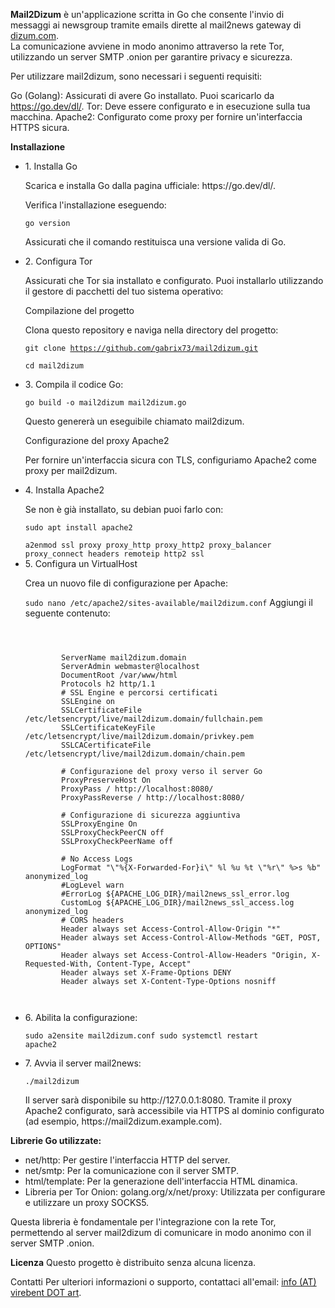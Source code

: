 <p><strong>Mail2Dizum</strong> è un'applicazione scritta in Go che consente l'invio di messaggi ai newsgroup tramite emails dirette al mail2news gateway di <a href="https://dizum.com/">dizum.com</a>. <br>
La comunicazione avviene in modo anonimo attraverso la rete Tor, utilizzando un server SMTP .onion per garantire privacy e sicurezza.</p>

Per utilizzare mail2dizum, sono necessari i seguenti requisiti:

Go (Golang): Assicurati di avere Go installato. 
Puoi scaricarlo da https://go.dev/dl/.
Tor: Deve essere configurato e in esecuzione sulla tua macchina.
Apache2: Configurato come proxy per fornire un'interfaccia HTTPS sicura.

<b>Installazione</b><ul>
<li>1. Installa Go<br>
<p>Scarica e installa Go dalla pagina ufficiale: https://go.dev/dl/.</p></li>

<p>Verifica l'installazione eseguendo:</p>

<code>go version</code><br>
<p>Assicurati che il comando restituisca una versione valida di Go.</p>

<li>2. Configura Tor<br></li>
<p>Assicurati che Tor sia installato e configurato. Puoi installarlo utilizzando il gestore di pacchetti del tuo sistema operativo:</p>

Compilazione del progetto<br>
<p>Clona questo repository e naviga nella directory del progetto:</p>

<code>git clone https://github.com/gabrix73/mail2dizum.git<br>
cd mail2dizum</code>

<li><p>3. Compila il codice Go:</p></li>

<code>go build -o mail2dizum mail2dizum.go</code>
<p>Questo genererà un eseguibile chiamato mail2dizum.</p>

<p>Configurazione del proxy Apache2</p>
<p>Per fornire un'interfaccia sicura con TLS, configuriamo Apache2 come proxy per mail2dizum.</p>

<li>4. Installa Apache2<br></li>
<p>Se non è già installato, su debian puoi farlo con:</p>
<code>sudo apt install apache2<br>
a2enmod ssl proxy proxy_http proxy_http2 proxy_balancer proxy_connect headers remoteip http2 ssl</code>

<li>5. Configura un VirtualHost<br></li>
<p>Crea un nuovo file di configurazione per Apache:</p>

<code>sudo nano /etc/apache2/sites-available/mail2dizum.conf</code>
Aggiungi il seguente contenuto:<br>
<pre><code>
    <IfModule mod_ssl.c>
    <VirtualHost *:4443>
        ServerName mail2dizum.domain
        ServerAdmin webmaster@localhost
        DocumentRoot /var/www/html
        Protocols h2 http/1.1
        # SSL Engine e percorsi certificati
        SSLEngine on
        SSLCertificateFile /etc/letsencrypt/live/mail2dizum.domain/fullchain.pem
        SSLCertificateKeyFile /etc/letsencrypt/live/mail2dizum.domain/privkey.pem
        SSLCACertificateFile /etc/letsencrypt/live/mail2dizum.domain/chain.pem

        # Configurazione del proxy verso il server Go
        ProxyPreserveHost On
        ProxyPass / http://localhost:8080/
        ProxyPassReverse / http://localhost:8080/

        # Configurazione di sicurezza aggiuntiva
        SSLProxyEngine On
        SSLProxyCheckPeerCN off
        SSLProxyCheckPeerName off

        # No Access Logs
        LogFormat "\"%{X-Forwarded-For}i\" %l %u %t \"%r\" %>s %b" anonymized_log
        #LogLevel warn
        #ErrorLog ${APACHE_LOG_DIR}/mail2news_ssl_error.log
        CustomLog ${APACHE_LOG_DIR}/mail2news_ssl_access.log anonymized_log
        # CORS headers
        Header always set Access-Control-Allow-Origin "*"
        Header always set Access-Control-Allow-Methods "GET, POST, OPTIONS"
        Header always set Access-Control-Allow-Headers "Origin, X-Requested-With, Content-Type, Accept"        
        Header always set X-Frame-Options DENY
        Header always set X-Content-Type-Options nosniff
     </ VirtualHost>
</ IfModule>
</code></pre>
<li>6. Abilita la configurazione:<br></li>

<code>sudo a2ensite mail2dizum.conf
sudo systemctl restart apache2</code>

<li>7. Avvia il server mail2news:<br></li>

<code>./mail2dizum</code>
<p>Il server sarà disponibile su http://127.0.0.1:8080. Tramite il proxy Apache2 configurato, sarà accessibile via HTTPS al dominio configurato (ad esempio, https://mail2dizum.example.com).</p></ul>

<b>Librerie Go utilizzate:</b>
<p><ul><li>net/http: Per gestire l'interfaccia HTTP del server.</li>
<li>net/smtp: Per la comunicazione con il server SMTP.</li>
<li>html/template: Per la generazione dell'interfaccia HTML dinamica.</li>
<li>Libreria per Tor Onion:
golang.org/x/net/proxy: Utilizzata per configurare e utilizzare un proxy SOCKS5.</li></ul></p>
<p>Questa libreria è fondamentale per l'integrazione con la rete Tor, permettendo al server mail2dizum di comunicare in modo anonimo con il server SMTP .onion.</p>

<b>Licenza</b>
Questo progetto è distribuito senza alcuna licenza.

Contatti
Per ulteriori informazioni o supporto, contattaci all'email: <A HREF="&#109;&#97;&#105;&#108;&#116;&#111;&#58;%69%6E%66%6F%40%76%69%72%65%62%65%6E%74%2E%61%72%74"> info (AT) virebent DOT art</a>.
